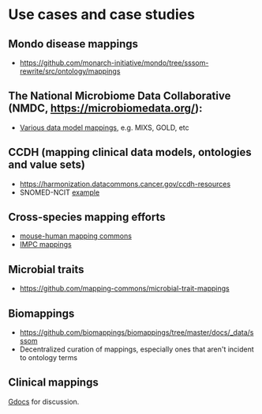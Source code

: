 # Use cases and case studies

## Mondo disease mappings

- https://github.com/monarch-initiative/mondo/tree/sssom-rewrite/src/ontology/mappings

## The National Microbiome Data Collaborative (NMDC, https://microbiomedata.org/):

- [Various data model mappings](https://github.com/microbiomedata/nmdc-schema/tree/main/sssom), e.g. MIXS, GOLD, etc

## CCDH (mapping clinical data models, ontologies and value sets)

- https://harmonization.datacommons.cancer.gov/ccdh-resources
- SNOMED-NCIT [example](https://docs.google.com/spreadsheets/d/18luA05E9wLukOFamsRV3FWVnoCr57o8qAHe-aGYrPr8/edit#gid=509055704)

## Cross-species mapping efforts

- [mouse-human mapping commons](https://github.com/mapping-commons/mh_mapping_initiative)
- [IMPC mappings](https://docs.google.com/spreadsheets/d/1XSqT3KsTIO6aAm8hCwUsb-KBNOto1no48KaJraM5rqY/edit#gid=543401299)

## Microbial traits

- https://github.com/mapping-commons/microbial-trait-mappings

## Biomappings

- https://github.com/biomappings/biomappings/tree/master/docs/_data/sssom
- Decentralized curation of mappings, especially ones that aren't incident to ontology terms

## Clinical mappings

[Gdocs](https://docs.google.com/document/d/1p7MVn0UGro6SMgnCfi70BOYgrDRoNkEjpXXAl8_hYXw/edit) for discussion.
